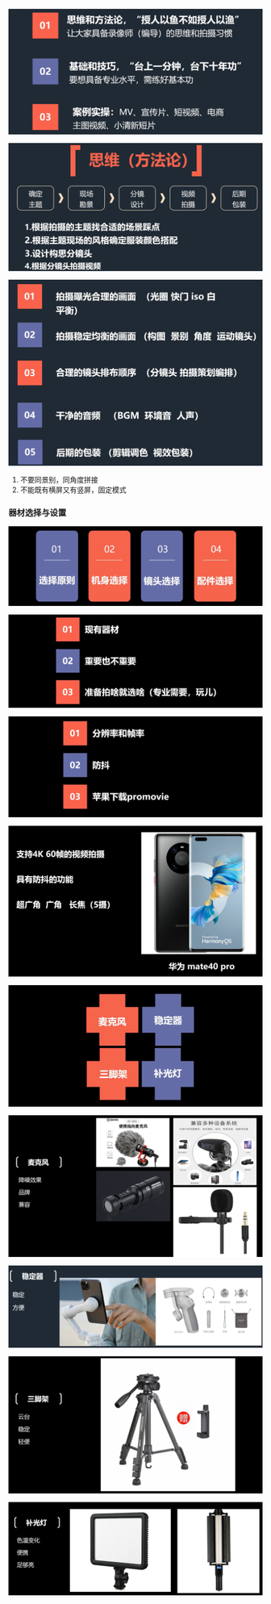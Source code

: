 ![image-20230609230204976](assets/image-20230609230204976.png)

![image-20230609230526689](assets/image-20230609230526689.png)

![image-20230609230735615](assets/image-20230609230735615.png)

1. 不要同景别，同角度拼接
2. 不能既有横屏又有竖屏，固定模式

### 器材选择与设置

![image-20230609233402231](assets/image-20230609233402231.png)

![image-20230609233526106](assets/image-20230609233526106.png)

![image-20230609234628261](assets/image-20230609234628261.png)

![image-20230609234814608](assets/image-20230609234814608.png)

![image-20230609234854332](assets/image-20230609234854332.png)

![image-20230609234910322](assets/image-20230609234910322.png)

![image-20230609235006367](assets/image-20230609235006367.png)

![image-20230609235553153](assets/image-20230609235553153.png)

![image-20230609235731349](assets/image-20230609235731349.png)